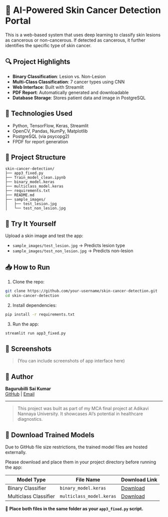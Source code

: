 
# 🧠 AI-Powered Skin Cancer Detection Portal

This is a web-based system that uses deep learning to classify skin lesions as cancerous or non-cancerous. If detected as cancerous, it further identifies the specific type of skin cancer.

## 🔍 Project Highlights

- **Binary Classification**: Lesion vs. Non-Lesion
- **Multi-Class Classification**: 7 cancer types using CNN
- **Web Interface**: Built with Streamlit
- **PDF Report**: Automatically generated and downloadable
- **Database Storage**: Stores patient data and image in PostgreSQL

## 🚀 Technologies Used

- Python, TensorFlow, Keras, Streamlit
- OpenCV, Pandas, NumPy, Matplotlib
- PostgreSQL (via psycopg2)
- FPDF for report generation

## 📁 Project Structure

```
skin-cancer-detection/
├── app3_fixed.py
├── Train_model_clean.ipynb
├── binary_model.keras
├── multiclass_model.keras
├── requirements.txt
├── README.md
├── sample_images/
│   ├── test_lesion.jpg
│   └── test_non_lesion.jpg
```

## 🧪 Try It Yourself

Upload a skin image and test the app:

- `sample_images/test_lesion.jpg` → Predicts lesion type
- `sample_images/test_non_lesion.jpg` → Predicts non-lesion

## 📥 How to Run

1. Clone the repo:
```bash
git clone https://github.com/your-username/skin-cancer-detection.git
cd skin-cancer-detection
```

2. Install dependencies:
```bash
pip install -r requirements.txt
```

3. Run the app:
```bash
streamlit run app3_fixed.py
```

## 📸 Screenshots

> (You can include screenshots of app interface here)

## 👤 Author

**Bagurubilli Sai Kumar**  
[GitHub](https://github.com/MrSaikumar872) | [Email](mailto:bsaikumar872@gmail.com)

---

> This project was built as part of my MCA final project at Adikavi Nannaya University. It showcases AI’s potential in healthcare diagnostics.

## 🔗 Download Trained Models

Due to GitHub file size restrictions, the trained model files are hosted externally.

Please download and place them in your project directory before running the app:

| Model Type           | File Name                | Download Link |
|----------------------|--------------------------|----------------|
| Binary Classifier    | `binary_model.keras`     | [Download](https://drive.google.com/file/d/1DLnIjp00gPI0d3efXIQgj_bPbw63fpQB/view?usp=drive_link) |
| Multiclass Classifier| `multiclass_model.keras` | [Download](https://drive.google.com/file/d/1OxQAga4VMHo1cTMb9NMVTam9HyLxjJZH/view?usp=drive_link) |

📁 **Place both files in the same folder as your `app3_fixed.py` script.**

